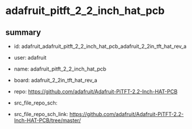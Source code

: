 # adafruit_pitft_2_2_inch_hat_pcb
 
## summary 
* id: adafruit_adafruit_pitft_2_2_inch_hat_pcb_adafruit_2_2in_tft_hat_rev_a
* user: adafruit
* name: adafruit_pitft_2_2_inch_hat_pcb
* board: adafruit_2_2in_tft_hat_rev_a
* repo: https://github.com/adafruit/Adafruit-PiTFT-2.2-Inch-HAT-PCB



* src_file_repo_sch: 
* src_file_repo_sch_link: https://github.com/adafruit/Adafruit-PiTFT-2.2-Inch-HAT-PCB/tree/master/






